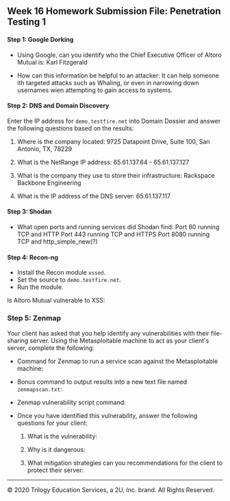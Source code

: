 ## Week 16 Homework Submission File: Penetration Testing 1

#### Step 1: Google Dorking


- Using Google, can you identify who the Chief Executive Officer of Altoro Mutual is: Karl Fitzgerald

- How can this information be helpful to an attacker: It can help someone ith targeted attacks such as Whaling, or even in narrowing down usernames wien attempting to gain access to systems.


#### Step 2: DNS and Domain Discovery

Enter the IP address for `demo.testfire.net` into Domain Dossier and answer the following questions based on the results:

  1. Where is the company located: 9725 Datapoint Drive, Suite 100, San Antonio, TX, 78229

  2. What is the NetRange IP address: 65.61.137.64 - 65.61.137.127

  3. What is the company they use to store their infrastructure: Rackspace Backbone Engineering

  4. What is the IP address of the DNS server: 65.61.137.117

#### Step 3: Shodan

- What open ports and running services did Shodan find: 
    Port 80 running TCP and HTTP
    Port 443 running TCP and HTTPS
    Port 8080 running TCP and http_simple_new(?)

#### Step 4: Recon-ng

- Install the Recon module `xssed`. 
- Set the source to `demo.testfire.net`. 
- Run the module. 

Is Altoro Mutual vulnerable to XSS: 

### Step 5: Zenmap

Your client has asked that you help identify any vulnerabilities with their file-sharing server. Using the Metasploitable machine to act as your client's server, complete the following:

- Command for Zenmap to run a service scan against the Metasploitable machine: 
 
- Bonus command to output results into a new text file named `zenmapscan.txt`:

- Zenmap vulnerability script command: 

- Once you have identified this vulnerability, answer the following questions for your client:
  1. What is the vulnerability:

  2. Why is it dangerous:

  3. What mitigation strategies can you recommendations for the client to protect their server:

---
© 2020 Trilogy Education Services, a 2U, Inc. brand. All Rights Reserved.  

